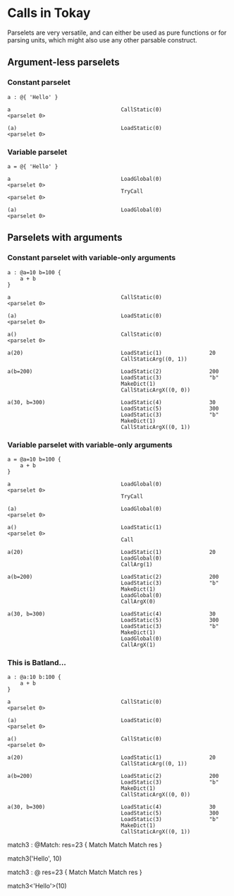 # Calls in Tokay

Parselets are very versatile, and can either be used as pure functions or for parsing units, which might also use any other parsable construct.

## Argument-less parselets

### Constant parselet

```
a : @{ 'Hello' }
```

```
a                                   CallStatic(0)               <parselet 0>

(a)                                 LoadStatic(0)               <parselet 0>
```

### Variable parselet

```
a = @{ 'Hello' }
```

```
a                                   LoadGlobal(0)               <parselet 0>
                                    TryCall                     <parselet 0>

(a)                                 LoadGlobal(0)               <parselet 0>
```

## Parselets with arguments

### Constant parselet with variable-only arguments

```
a : @a=10 b=100 {
    a + b
}
```

```
a                                   CallStatic(0)               <parselet 0>

(a)                                 LoadStatic(0)               <parselet 0>

a()                                 CallStatic(0)               <parselet 0>

a(20)                               LoadStatic(1)               20
                                    CallStaticArg((0, 1))

a(b=200)                            LoadStatic(2)               200
                                    LoadStatic(3)               "b"
                                    MakeDict(1)
                                    CallStaticArgX((0, 0))

a(30, b=300)                        LoadStatic(4)               30
                                    LoadStatic(5)               300
                                    LoadStatic(3)               "b"
                                    MakeDict(1)
                                    CallStaticArgX((0, 1))
```

### Variable parselet with variable-only arguments

```
a = @a=10 b=100 {
    a + b
}
```

```
a                                   LoadGlobal(0)               <parselet 0>
                                    TryCall

(a)                                 LoadGlobal(0)               <parselet 0>

a()                                 LoadStatic(1)               <parselet 0>
                                    Call

a(20)                               LoadStatic(1)               20
                                    LoadGlobal(0)
                                    CallArg(1)

a(b=200)                            LoadStatic(2)               200
                                    LoadStatic(3)               "b"
                                    MakeDict(1)
                                    LoadGlobal(0)
                                    CallArgX(0)

a(30, b=300)                        LoadStatic(4)               30
                                    LoadStatic(5)               300
                                    LoadStatic(3)               "b"
                                    MakeDict(1)
                                    LoadGlobal(0)
                                    CallArgX(1)
```


### This is Batland...

```
a : @a:10 b:100 {
    a + b
}
```

```
a                                   CallStatic(0)               <parselet 0>

(a)                                 LoadStatic(0)               <parselet 0>

a()                                 CallStatic(0)               <parselet 0>

a(20)                               LoadStatic(1)               20
                                    CallStaticArg((0, 1))

a(b=200)                            LoadStatic(2)               200
                                    LoadStatic(3)               "b"
                                    MakeDict(1)
                                    CallStaticArgX((0, 0))

a(30, b=300)                        LoadStatic(4)               30
                                    LoadStatic(5)               300
                                    LoadStatic(3)               "b"
                                    MakeDict(1)
                                    CallStaticArgX((0, 1))
```

match3 : @Match: res=23 {
    Match Match Match res
}

match3('Hello', 10)

match3 : @<Match> res=23 {
    Match Match Match res
}

match3<'Hello'>(10)
